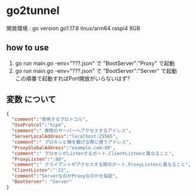 # go2tunnel
開発環境 : go version go1.17.8 linux/arm64 raspi4 8GB  

## how to use
1. go run main.go -env="???.json" で "BootServer":"Proxy" で起動  
2. go run main.go -env="???.json" で "BootServer":"Server" で起動  
この順番で起動すればPort開放がいらないはず?


## 変数 について
```json
{
  "comment":"使用するプロトコル",
  "UseProtcol":"tcp4", 
  "comment":" 実際のサーバーへアクセスするアドレス",
  "ServerLocalAddress":"localhost:25565",
  "comment":" プロキシと鯖を繋げる際に使うアドレス",
  "ProxyGlobalAddress":"example.com:80",
  "comment":" プロキシがListenするポート,ClientListenと異なること",
  "ProxyListen":":80",
  "comment":" クライアントがアクセスする際のポート,ProxyListenと異なること",
  "ClientListen":":22",
  "comment":"ServerなのかProxyなのかを指定",
  "BootServer": "Server"
}
```